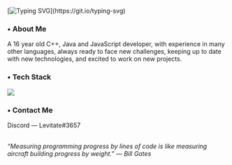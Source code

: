 [![Typing SVG](https://readme-typing-svg.demolab.com?font=Fira+Code&size=22&duration=4000&pause=1000&width=434&height=30&lines=Hey%2C+I'm+Levitate!)](https://git.io/typing-svg)

<h3> • About Me </h3>

A 16 year old C++, Java and JavaScript developer, with experience in many other languages, always ready to face new challenges, keeping up to date with new technologies, and excited to work on new projects.

<h3> • Tech Stack </h3>

![](https://skillicons.dev/icons?i=html,css,js,ts,cpp,java,bootstrap,mongodb,mysql,sqlite,git,github,rust,tailwindcss,vuejs&perline=6)

<h3> • Contact Me </h3>
Discord — Levitate#3657

&nbsp;
<br>
*“Measuring programming progress by lines of code is like measuring aircraft building progress by weight.” — Bill Gates*
<br>
